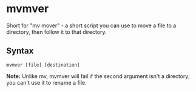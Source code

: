 # mvmver
Short for "mv mover" - a short script you can use to move a file to a directory, then follow it to that directory.

## Syntax
`mvmver [file] [destination]`

**Note:** Unlike mv, mvmver will fail if the second argument isn't a directory; you can't use it to rename a file.

